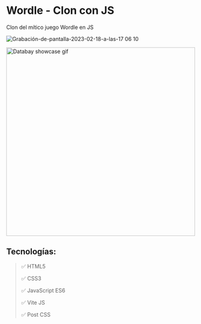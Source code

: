 # Wordle - Clon con JS
Clon del mítico juego Wordle en JS

![Grabación-de-pantalla-2023-02-18-a-las-17 06 10](https://user-images.githubusercontent.com/76822966/219876200-24274275-0958-442d-ae78-47ca32c0b0d8.gif)

<img src="https://user-images.githubusercontent.com/76822966/219876200-24274275-0958-442d-ae78-47ca32c0b0d8.gif" alt="Databay showcase gif" title="Databay showcase gif" width="500"/>

 ## Tecnologías:
 > :white_check_mark: HTML5
 >
 > :white_check_mark: CSS3
 >
 > :white_check_mark: JavaScript ES6
 >
 > :white_check_mark: Vite JS
 >
 > :white_check_mark: Post CSS
 >
 
 
